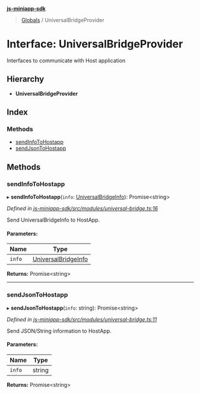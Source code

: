**[js-miniapp-sdk](../README.md)**

> [Globals](../README.md) / UniversalBridgeProvider

# Interface: UniversalBridgeProvider

Interfaces to communicate with Host application

## Hierarchy

* **UniversalBridgeProvider**

## Index

### Methods

* [sendInfoToHostapp](universalbridgeprovider.md#sendinfotohostapp)
* [sendJsonToHostapp](universalbridgeprovider.md#sendjsontohostapp)

## Methods

### sendInfoToHostapp

▸ **sendInfoToHostapp**(`info`: [UniversalBridgeInfo](universalbridgeinfo.md)): Promise\<string>

*Defined in [js-miniapp-sdk/src/modules/universal-bridge.ts:16](https://github.com/rakutentech/js-miniapp/blob/b0ef4a6/js-miniapp-sdk/src/modules/universal-bridge.ts#L16)*

Send UniversalBridgeInfo to HostApp.

#### Parameters:

Name | Type |
------ | ------ |
`info` | [UniversalBridgeInfo](universalbridgeinfo.md) |

**Returns:** Promise\<string>

___

### sendJsonToHostapp

▸ **sendJsonToHostapp**(`info`: string): Promise\<string>

*Defined in [js-miniapp-sdk/src/modules/universal-bridge.ts:11](https://github.com/rakutentech/js-miniapp/blob/b0ef4a6/js-miniapp-sdk/src/modules/universal-bridge.ts#L11)*

Send JSON/String information to HostApp.

#### Parameters:

Name | Type |
------ | ------ |
`info` | string |

**Returns:** Promise\<string>
